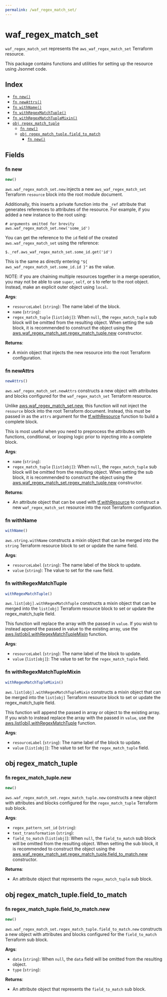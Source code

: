```yaml
---
permalink: /waf_regex_match_set/
---
```


# waf_regex_match_set

`waf_regex_match_set` represents the `aws_waf_regex_match_set` Terraform resource.



This package contains functions and utilities for setting up the resource using Jsonnet code.


## Index

* [`fn new()`](#fn-new)
* [`fn newAttrs()`](#fn-newattrs)
* [`fn withName()`](#fn-withname)
* [`fn withRegexMatchTuple()`](#fn-withregexmatchtuple)
* [`fn withRegexMatchTupleMixin()`](#fn-withregexmatchtuplemixin)
* [`obj regex_match_tuple`](#obj-regex_match_tuple)
  * [`fn new()`](#fn-regex_match_tuplenew)
  * [`obj regex_match_tuple.field_to_match`](#obj-regex_match_tuplefield_to_match)
    * [`fn new()`](#fn-regex_match_tuplefield_to_matchnew)

## Fields

### fn new

```ts
new()
```


`aws.waf_regex_match_set.new` injects a new `aws_waf_regex_match_set` Terraform `resource`
block into the root module document.

Additionally, this inserts a private function into the `_ref` attribute that generates references to attributes of the
resource. For example, if you added a new instance to the root using:

    # arguments omitted for brevity
    aws.waf_regex_match_set.new('some_id')

You can get the reference to the `id` field of the created `aws.waf_regex_match_set` using the reference:

    $._ref.aws_waf_regex_match_set.some_id.get('id')

This is the same as directly entering `"${ aws_waf_regex_match_set.some_id.id }"` as the value.

NOTE: if you are chaining multiple resources together in a merge operation, you may not be able to use `super`, `self`,
or `$` to refer to the root object. Instead, make an explicit outer object using `local`.

**Args**:
  - `resourceLabel` (`string`): The name label of the block.
  - `name` (`string`): 
  - `regex_match_tuple` (`list[obj]`):  When `null`, the `regex_match_tuple` sub block will be omitted from the resulting object. When setting the sub block, it is recommended to construct the object using the [aws.waf_regex_match_set.regex_match_tuple.new](#fn-waf_regex_match_setregex_match_tuplenew) constructor.

**Returns**:
- A mixin object that injects the new resource into the root Terraform configuration.


### fn newAttrs

```ts
newAttrs()
```


`aws.waf_regex_match_set.newAttrs` constructs a new object with attributes and blocks configured for the `waf_regex_match_set`
Terraform resource.

Unlike [aws.waf_regex_match_set.new](#fn-waf_regex_match_setnew), this function will not inject the `resource`
block into the root Terraform document. Instead, this must be passed in as the `attrs` argument for the
[tf.withResource](https://github.com/tf-libsonnet/core/tree/main/docs#fn-withresource) function to build a complete block.

This is most useful when you need to preprocess the attributes with functions, conditional, or looping logic prior to
injecting into a complete block.

**Args**:
  - `name` (`string`): 
  - `regex_match_tuple` (`list[obj]`):  When `null`, the `regex_match_tuple` sub block will be omitted from the resulting object. When setting the sub block, it is recommended to construct the object using the [aws.waf_regex_match_set.regex_match_tuple.new](#fn-waf_regex_match_setregex_match_tuplenew) constructor.

**Returns**:
  - An attribute object that can be used with [tf.withResource](https://github.com/tf-libsonnet/core/tree/main/docs#fn-withresource) to construct a new `waf_regex_match_set` resource into the root Terraform configuration.


### fn withName

```ts
withName()
```

`aws.string.withName` constructs a mixin object that can be merged into the `string`
Terraform resource block to set or update the name field.



**Args**:
  - `resourceLabel` (`string`): The name label of the block to update.
  - `value` (`string`): The value to set for the `name` field.


### fn withRegexMatchTuple

```ts
withRegexMatchTuple()
```

`aws.list[obj].withRegexMatchTuple` constructs a mixin object that can be merged into the `list[obj]`
Terraform resource block to set or update the regex_match_tuple field.

This function will replace the array with the passed in `value`. If you wish to instead append the
passed in value to the existing array, use the [aws.list[obj].withRegexMatchTupleMixin](TODO) function.


**Args**:
  - `resourceLabel` (`string`): The name label of the block to update.
  - `value` (`list[obj]`): The value to set for the `regex_match_tuple` field.


### fn withRegexMatchTupleMixin

```ts
withRegexMatchTupleMixin()
```

`aws.list[obj].withRegexMatchTupleMixin` constructs a mixin object that can be merged into the `list[obj]`
Terraform resource block to set or update the regex_match_tuple field.

This function will append the passed in array or object to the existing array. If you wish
to instead replace the array with the passed in `value`, use the [aws.list[obj].withRegexMatchTuple](TODO)
function.


**Args**:
  - `resourceLabel` (`string`): The name label of the block to update.
  - `value` (`list[obj]`): The value to set for the `regex_match_tuple` field.


## obj regex_match_tuple



### fn regex_match_tuple.new

```ts
new()
```


`aws.waf_regex_match_set.regex_match_tuple.new` constructs a new object with attributes and blocks configured for the `regex_match_tuple`
Terraform sub block.



**Args**:
  - `regex_pattern_set_id` (`string`): 
  - `text_transformation` (`string`): 
  - `field_to_match` (`list[obj]`):  When `null`, the `field_to_match` sub block will be omitted from the resulting object. When setting the sub block, it is recommended to construct the object using the [aws.waf_regex_match_set.regex_match_tuple.field_to_match.new](#fn-regex_match_tuplefield_to_matchnew) constructor.

**Returns**:
  - An attribute object that represents the `regex_match_tuple` sub block.


## obj regex_match_tuple.field_to_match



### fn regex_match_tuple.field_to_match.new

```ts
new()
```


`aws.waf_regex_match_set.regex_match_tuple.field_to_match.new` constructs a new object with attributes and blocks configured for the `field_to_match`
Terraform sub block.



**Args**:
  - `data` (`string`):  When `null`, the `data` field will be omitted from the resulting object.
  - `type` (`string`): 

**Returns**:
  - An attribute object that represents the `field_to_match` sub block.
